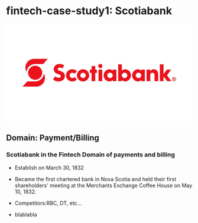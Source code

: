 # fintech-case-study1: Scotiabank
![scotia-image](scotiabank.jpg)
## Domain: Payment/Billing
### Scotiabank in the Fintech Domain of payments and billing
- Establish on March 30, 1832
- Became the first chartered bank in Nova Scotia and held their first shareholders' meeting at the Merchants Exchange Coffee House on May 10, 1832.

- Competitors:RBC, DT, etc...

* blablabla